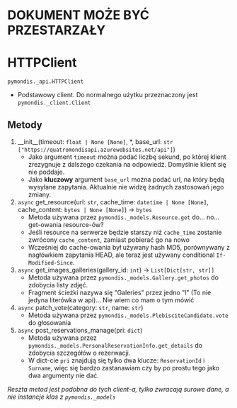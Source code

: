 # DOKUMENT MOŻE BYĆ PRZESTARZAŁY
# HTTPClient
`pymondis._api.HTTPClient`
* Podstawowy client. Do normalnego użytku przeznaczony jest `pymondis._client.Client`

## Metody
1. \_\_init\_\_(timeout: `float | None [None]`, *, base_url: `str ["https://quatromondisapi.azurewebsites.net/api"]`)
   * Jako argument `timeout` można podać liczbę sekund, po której klient zrezygnuje z dalszego czekania na odpowiedź. Domyślnie klient się nie poddaje.
   * Jako **kluczowy** argument `base_url` można podać url, na który będą wysyłane zapytania. Aktualnie nie widzę żadnych zastosowań jego zmiany.
2. `async` get_resource(url: `str`, cache_time: `datetime | None [None]`, cache_content: `bytes | None [None]`) -> `bytes`
   * Metoda używana przez `pymondis._models.Resource.get` do... no... get-owania resource-ów?
   * Jeśli resource na serwerze będzie starszy niż `cache_time` zostanie zwrócony `cache_content`, zamiast pobierać go na nowo
   * Wcześniej do cache-owania był używany hash MD5, porównywany z nagłówkiem zapytania HEAD, ale teraz jest używany conditional `If-Modified-Since`.
3. `async` get_images_galleries(gallery_id: `int`) -> `List[Dict[str, str]]`
   * Metoda używana przez `pymondis._models.Gallery.get_photos` do zdobycia listy zdjęć.
   * Fragment ścieżki nazywa się "Galeries" przez jedno "l" (To nie jedyna literówka w api)... Nie wiem co mam o tym mówić
4. `async` patch_vote(category: `str`, name: `str`)
   * Metoda używana przez `pymondis._models.PlebisciteCandidate.vote` do głosowania
5. `async` post_reservations_manage(pri: `dict`)
   * Metoda używana przez `pymondis._models.PersonalReservationInfo.get_details` do zdobycia szczegółów o rezerwacji.
   * W dict-cie `pri` znajdują się tylko dwa klucze: `ReservationId` i `Surname`, więc się bardzo zastanawiam czy by po prostu tego jako dwa argumenty nie dać.

*Reszta metod jest podobna do tych client-a, tylko zwracają surowe dane, a nie instancje klas z `pymondis._models`*